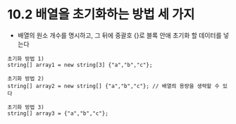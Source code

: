 # 10.2 배열을 초기화하는 방법 세 가지
* 배열의 원소 개수를 명시하고, 그 뒤에 중괄호 {}로 블록 안애 초기화 할 데이터를 넣는다
```
초기화 방법 1)
string[] array1 = new string[3] {"a","b","c"};

초기화 방법 2)
string[] array2 = new string[] {"a","b","c"}; // 배열릐 용량을 생략할 수 있다

초기화 방법 3)
string[] array3 = {"a","b","c"};


```

